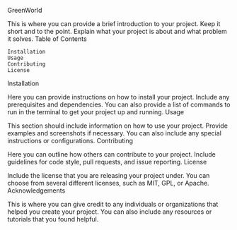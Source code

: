 GreenWorld

This is where you can provide a brief introduction to your project. Keep it short and to the point. Explain what your project is about and what problem it solves.
Table of Contents

    Installation
    Usage
    Contributing
    License

Installation

Here you can provide instructions on how to install your project. Include any prerequisites and dependencies. You can also provide a list of commands to run in the terminal to get your project up and running.
Usage

This section should include information on how to use your project. Provide examples and screenshots if necessary. You can also include any special instructions or configurations.
Contributing

Here you can outline how others can contribute to your project. Include guidelines for code style, pull requests, and issue reporting.
License

Include the license that you are releasing your project under. You can choose from several different licenses, such as MIT, GPL, or Apache.
Acknowledgements

This is where you can give credit to any individuals or organizations that helped you create your project. You can also include any resources or tutorials that you found helpful.

